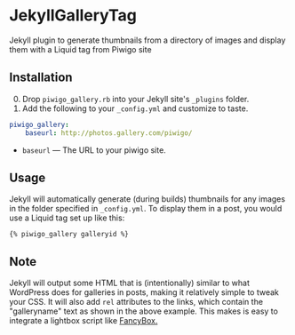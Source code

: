 JekyllGalleryTag
================

Jekyll plugin to generate thumbnails from a directory of images and display them with a Liquid tag from Piwigo site

Installation
--------------
0. Drop `piwigo_gallery.rb` into your Jekyll site's `_plugins` folder.
1. Add the following to your `_config.yml` and customize to taste.

``` yaml
piwigo_gallery:
    baseurl: http://photos.gallery.com/piwigo/
```

* `baseurl` — The URL to your piwigo site.


Usage
-------

Jekyll will automatically generate (during builds) thumbnails for any images in the folder specified in `_config.yml`. To display them in a post, you would use a Liquid tag set up like this:

```
{% piwigo_gallery galleryid %}
```


Note
----
Jekyll will output some HTML that is (intentionally) similar to what WordPress does for galleries in posts, making it relatively simple to tweak your CSS. It will also add `rel` attributes to the links, which contain the "galleryname" text as shown in the above example. This makes is easy to integrate a lightbox script like [FancyBox.](http://fancyapps.com/fancybox/)

